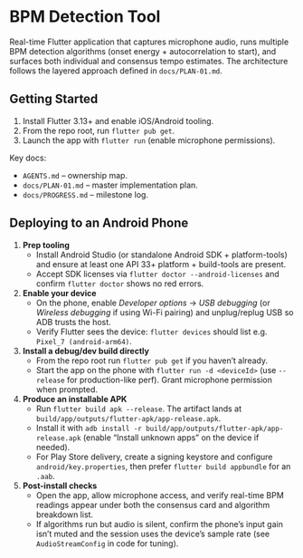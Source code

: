 # BPM Detection Tool

Real-time Flutter application that captures microphone audio, runs multiple BPM detection algorithms (onset energy + autocorrelation to start), and surfaces both individual and consensus tempo estimates. The architecture follows the layered approach defined in `docs/PLAN-01.md`.

## Getting Started

1. Install Flutter 3.13+ and enable iOS/Android tooling.
2. From the repo root, run `flutter pub get`.
3. Launch the app with `flutter run` (enable microphone permissions).

Key docs:

- `AGENTS.md` – ownership map.
- `docs/PLAN-01.md` – master implementation plan.
- `docs/PROGRESS.md` – milestone log.

## Deploying to an Android Phone

1. **Prep tooling**
   - Install Android Studio (or standalone Android SDK + platform-tools) and ensure at least one API 33+ platform + build-tools are present.
   - Accept SDK licenses via `flutter doctor --android-licenses` and confirm `flutter doctor` shows no red errors.
2. **Enable your device**
   - On the phone, enable *Developer options* → *USB debugging* (or *Wireless debugging* if using Wi-Fi pairing) and unplug/replug USB so ADB trusts the host.
   - Verify Flutter sees the device: `flutter devices` should list e.g. `Pixel_7 (android-arm64)`.
3. **Install a debug/dev build directly**
   - From the repo root run `flutter pub get` if you haven’t already.
   - Start the app on the phone with `flutter run -d <deviceId>` (use `--release` for production-like perf). Grant microphone permission when prompted.
4. **Produce an installable APK**
   - Run `flutter build apk --release`. The artifact lands at `build/app/outputs/flutter-apk/app-release.apk`.
   - Install it with `adb install -r build/app/outputs/flutter-apk/app-release.apk` (enable “Install unknown apps” on the device if needed).
   - For Play Store delivery, create a signing keystore and configure `android/key.properties`, then prefer `flutter build appbundle` for an `.aab`.
5. **Post-install checks**
   - Open the app, allow microphone access, and verify real-time BPM readings appear under both the consensus card and algorithm breakdown list.
   - If algorithms run but audio is silent, confirm the phone’s input gain isn’t muted and the session uses the device’s sample rate (see `AudioStreamConfig` in code for tuning).
